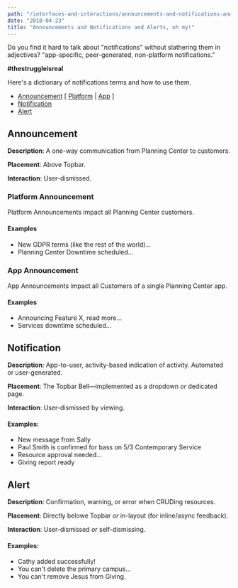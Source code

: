 ```yaml
---
path: "/interfaces-and-interactions/announcements-and-notifications-and-alerts-oh-my"
date: "2018-04-23"
title: "Announcements and Notifications and Alerts, oh my!"
---
```


Do you find it hard to talk about "notifications" without slathering them in adjectives? "app-specific, peer-generated, non-platform notifications."

**#thestruggleisreal**

Here's a dictionary of notifications terms and how to use them.

* [Announcement](#announcement) [ [Platform](#platform-announcement) | [App](#app-announcement) ]
* [Notification](#notification)
* [Alert](#alert)

<section id="announcement">

## Announcement

**Description**: A one-way communication from Planning Center to customers.

**Placement**: Above Topbar.

**Interaction**: User-dismissed.

<div id="platform-announcement">

### Platform Announcement

Platform Announcements impact all Planning Center customers.

#### Examples

* New GDPR terms (like the rest of the world)...
* Planning Center Downtime scheduled...

</div>

<div id="app-announcement">

### App Announcement

App Announcements impact all Customers of a single Planning Center app.

#### Examples

* Announcing Feature X, read more...
* Services downtime scheduled...

</div>

</section>

<section id="notification">

## Notification

**Description**: App-to-user, activity-based indication of activity. Automated or user-generated.

**Placement**: The Topbar Bell—implemented as a dropdown _or_ dedicated page.

**Interaction**: User-dismissed by viewing.

#### Examples:

* New message from Sally
* Paul Smith is confirmed for bass on 5/3 Contemporary Service
* Resource approval needed...
* Giving report ready

</section>

<section id="alert">

## Alert

**Description**: Confirmation, warning, or error when CRUDing resources.

**Placement**: Directly belowe Topbar _or_ in-layout (for inline/async feedback).

**Interaction**: User-dismissed _or_ self-dismissing.

#### Examples:

* Cathy added successfully!
* You can't delete the primary campus...
* You can't remove Jesus from Giving.

</section>
